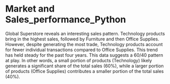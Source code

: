# Market and Sales_performance_Python
Global Superstore reveals an interesting sales pattern. Technology products bring in the highest sales, followed by Furniture and then Office Supplies. However, despite generating the most trade, Technology products account for fewer individual transactions compared to Office Supplies. This trend has held steady for the past four years. This data suggests a 60/40 pattern at play. In other words, a small portion of products (Technology) likely generates a significant share of the total sales (60%), while a larger portion of products (Office Supplies) contributes a smaller portion of the total sales (40%).
